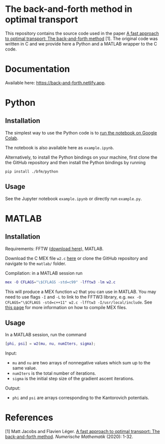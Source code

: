 

# The back-and-forth method in optimal transport

This repository contains the source code used in the paper [A fast approach to optimal transport: The back-and-forth method](https://arxiv.org/pdf/1905.12154.pdf) [1]. The original code was written in C and we provide here a Python and a MATLAB wrapper to the C code.



# Documentation
Available here: <https://back-and-forth.netlify.app>.


# Python

## Installation

The simplest way to use the Python code is to [run the notebook on Google Colab](XXX). 

The notebook is also available here as `example.ipynb`.

Alternatively, to install the Python bindings on your machine, first clone the the GitHub repository and then install the Python bindings by running
```
pip install ./bfm/python
```

## Usage
See the Jupyter notebook `example.ipynb` or directly run `example.py`.




# MATLAB

## Installation

Requirements: FFTW ([download here](http://www.fftw.org/)), MATLAB.

Download the C MEX file `w2.c` [here](https://raw.githubusercontent.com/Math-Jacobs/bfm/main/matlab/w2.c) or clone the GitHub repository and navigate to the `matlab/` folder.

Compilation: in a MATLAB session run
```matlab
mex -O CFLAGS="\$CFLAGS -std=c99" -lfftw3 -lm w2.c 
```
This will produce a MEX function `w2` that you can use in MATLAB. You may need to use flags `-I` and `-L` to link to the FFTW3 library, e.g. `mex -O CFLAGS="\$CFLAGS -std=c++11" w2.c -lfftw3 -I/usr/local/include`. See [this page](https://www.mathworks.com/help/matlab/matlab_external/build-an-executable-mex-file.html) for more information on how to compile MEX files. 



## Usage

In a MATLAB session, run the command
```matlab
[phi, psi] = w2(mu, nu, numIters, sigma);
```

Input:

* `mu` and `nu` are two arrays of nonnegative values which sum up to the same value.
* `numIters` is the total number of iterations.
* `sigma` is the initial step size of the gradient ascent iterations.

Output:

* `phi` and `psi` are arrays corresponding to the Kantorovich potentials. 





# References


[1] Matt Jacobs and Flavien Léger. [A fast approach to optimal transport: The back-and-forth method](https://arxiv.org/pdf/1905.12154.pdf). *Numerische Mathematik* (2020): 1-32.




